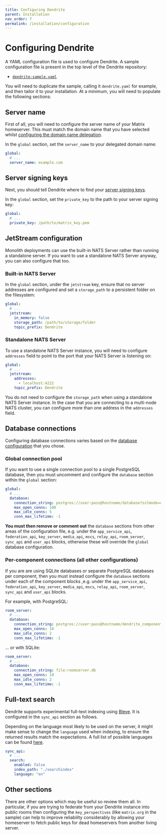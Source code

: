 ```yaml
---
title: Configuring Dendrite
parent: Installation
nav_order: 7
permalink: /installation/configuration
---
```


# Configuring Dendrite

A YAML configuration file is used to configure Dendrite. A sample configuration file is
present in the top level of the Dendrite repository:

* [`dendrite-sample.yaml`](https://github.com/matrix-org/dendrite/blob/main/dendrite-sample.yaml)

You will need to duplicate the sample, calling it `dendrite.yaml` for example, and then
tailor it to your installation. At a minimum, you will need to populate the following
sections:

## Server name

First of all, you will need to configure the server name of your Matrix homeserver.
This must match the domain name that you have selected whilst [configuring the domain
name delegation](domainname).

In the `global` section, set the `server_name` to your delegated domain name:

```yaml
global:
  # ...
  server_name: example.com
```

## Server signing keys

Next, you should tell Dendrite where to find your [server signing keys](signingkeys).

In the `global` section, set the `private_key` to the path to your server signing key:

```yaml
global:
  # ...
  private_key: /path/to/matrix_key.pem
```

## JetStream configuration

Monolith deployments can use the built-in NATS Server rather than running a standalone
server. If you want to use a standalone NATS Server anyway, you can also configure that too.

### Built-in NATS Server

In the `global` section, under the `jetstream` key, ensure that no server addresses are
configured and set a `storage_path` to a persistent folder on the filesystem:

```yaml
global:
  # ...
  jetstream:
    in_memory: false
    storage_path: /path/to/storage/folder
    topic_prefix: Dendrite
```

### Standalone NATS Server

To use a standalone NATS Server instance, you will need to configure `addresses` field
to point to the port that your NATS Server is listening on:

```yaml
global:
  # ...
  jetstream:
    addresses:
      - localhost:4222
    topic_prefix: Dendrite
```

You do not need to configure the `storage_path` when using a standalone NATS Server instance.
In the case that you are connecting to a multi-node NATS cluster, you can configure more than
one address in the `addresses` field.

## Database connections

Configuring database connections varies based on the [database configuration](database)
that you chose.

### Global connection pool

If you  want to use a single connection pool to a single PostgreSQL database, then you must
uncomment and configure the `database` section within the `global` section:

```yaml
global:
  # ...
  database:
    connection_string: postgres://user:pass@hostname/database?sslmode=disable
    max_open_conns: 100
    max_idle_conns: 5
    conn_max_lifetime: -1
```

**You must then remove or comment out** the `database` sections from other areas of the
configuration file, e.g. under the `app_service_api`, `federation_api`, `key_server`,
`media_api`, `mscs`, `relay_api`, `room_server`, `sync_api` and `user_api` blocks, otherwise
these will override the `global` database configuration.

### Per-component connections (all other configurations)

If you are are using SQLite databases or separate PostgreSQL
databases per component, then you must instead configure the `database` sections under each
of the component blocks ,e.g. under the `app_service_api`, `federation_api`, `key_server`,
`media_api`, `mscs`, `relay_api`, `room_server`, `sync_api` and `user_api` blocks.

For example, with PostgreSQL:

```yaml
room_server:
  # ...
  database:
    connection_string: postgres://user:pass@hostname/dendrite_component?sslmode=disable
    max_open_conns: 10
    max_idle_conns: 2
    conn_max_lifetime: -1
```

... or with SQLite:

```yaml
room_server:
  # ...
  database:
    connection_string: file:roomserver.db
    max_open_conns: 10
    max_idle_conns: 2
    conn_max_lifetime: -1
```

## Full-text search

Dendrite supports experimental full-text indexing using [Bleve](https://github.com/blevesearch/bleve). It is configured in the `sync_api` section as follows.

Depending on the language most likely to be used on the server, it might make sense to change the `language` used when indexing, to ensure the returned results match the expectations. A full list of possible languages can be found [here](https://github.com/blevesearch/bleve/tree/master/analysis/lang).

```yaml
sync_api:
  # ...
  search:
    enabled: false
    index_path: "./searchindex"
    language: "en"
```

## Other sections

There are other options which may be useful so review them all. In particular, if you are
trying to federate from your Dendrite instance into public rooms then configuring the
`key_perspectives` (like `matrix.org` in the sample) can help to improve reliability
considerably by allowing your homeserver to fetch public keys for dead homeservers from
another living server.
